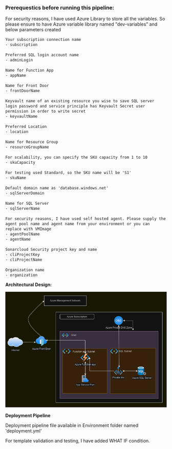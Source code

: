 ### Prerequestics before running this pipeline:

For security reasons, I have used Azure Library to store all the variables. So please ensure to have Azure variable library named "dev-variables" and below parameters created

    Your subscription connection name
    - subscription

    Preferred SQL login account name
    - adminLogin

    Name for Function App
    - appName

    Name for Front Door
    - frontDoorName

    Keyvault name of an existing resource you wise to save SQL server login password and service principle has Keyvault Secret user permission in order to write secret
    - keyvaultName

    Preferred Location
    - location

    Name for Resource Group 
    - resourceGroupName

    For scalability, you can specify the SKU capacity from 1 to 10
    - skuCapacity

    For testing used Standard, so the SKU name will be 'S1'
    - skuName

    Default domain name as 'database.windows.net'
    - sqlServerDomain

    Name for SQL Server
    - sqlServerName

    For security reasons, I have used self hosted agent. Please supply the agent pool name and agent name from your environment or you can replace with VMImage
    - agentPoolName
    - agentName

    Sonarcloud Security project key and name
    - cliProjectKey
    - cliProjectName

    Organization name
    - organization

**Architectural Design:**

![alt text](Architecture.png)


**Deployment Pipeline**

Deployment pipeline file available in Environment folder named 'deployment.yml' 

For template validation and testing, I have added WHAT IF condition. 